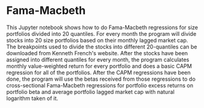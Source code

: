 # Fama-Macbeth
This Jupyter notebook shows how to do Fama-Macbeth regressions for size portfolios divided into 20 quantiles. 
For every month the program will divide stocks into 20 size portfolios based on their monthly lagged market cap.
The breakpoints used to divide the stocks into different 20-quantiles can be downloaded from Kenneth French's website.
After the stocks have been assigned into different quantiles for every month, the program calculates monthly value-weighted return for every portfolio and does a basic CAPM
regression for all of the portfolios. After the CAPM regressions have been done, the program will use the betas received from those regressions to do cross-sectional
Fama-Macbeth regressions for portfolio excess returns on portfolio beta and average portfolio lagged market cap with natural logarithm taken of it.
